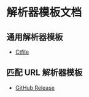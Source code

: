 # 解析器模板文档

## 通用解析器模板

- [Ctfile](./resolver/Ctfile.md)
<!-- ${Resolver_Universal} -->

## 匹配 URL 解析器模板

- [GitHub Release](./resolver/GitHub_Release.md)
<!-- ${Resolver_URL} -->
